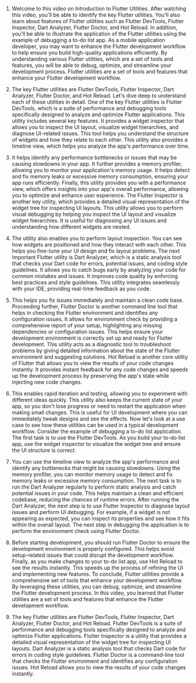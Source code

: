1. Welcome to this video on Introduction to Flutter Utilities. After watching this video, you'll be able to identify the key Flutter utilities. You'll also learn about features of Flutter utilities such as Flutter DevTools, Flutter Inspector, Dart Analyzer, Flutter Doctor, and Hot Reload. In addition, you'll be able to illustrate the application of the Flutter utilities using the example of debugging a to-do list app. As a mobile application developer, you may want to enhance the Flutter development workflow to help ensure you build high-quality applications efficiently. By understanding various Flutter utilities, which are a set of tools and features, you will be able to debug, optimize, and streamline your development process. Flutter utilities are a set of tools and features that enhance your Flutter development workflow. 

2. The key Flutter utilities are Flutter DevTools, Flutter Inspector, Dart Analyzer, Flutter Doctor, and Hot Reload. Let's dive deep to understand each of these utilities in detail. One of the key Flutter utilities is Flutter DevTools, which is a suite of performance and debugging tools specifically designed to analyze and optimize Flutter applications. This utility includes several key features. It provides a widget inspector that allows you to inspect the UI layout, visualize widget hierarchies, and diagnose UI-related issues. This tool helps you understand the structure of widgets and how they relate to each other. This utility also provides a timeline view, which helps you analyze the app's performance over time. 

3. It helps identify any performance bottlenecks or issues that may be causing slowdowns in your app. It further provides a memory profiler, allowing you to monitor your application's memory usage. It helps detect and fix memory leaks or excessive memory consumption, ensuring your app runs efficiently. Finally, this utility provides you with a performance view, which offers insights into your app's overall performance, allowing you to optimize and enhance user experience. The Flutter Inspector is another key utility, which provides a detailed visual representation of the widget tree for inspecting UI layouts. This utility allows you to perform visual debugging by helping you inspect the UI layout and visualize widget hierarchies. It is useful for diagnosing any UI issues and understanding how different widgets are nested. 

4. The utility also enables you to perform layout inspection. You can see how widgets are positioned and how they interact with each other. This helps you fine-tune your UI design and fix layout problems. The next important Flutter utility is Dart Analyzer, which is a static analysis tool that checks your Dart code for errors, potential issues, and coding style guidelines. It allows you to catch bugs early by analyzing your code for common mistakes and issues. It improves code quality by enforcing best practices and style guidelines. This utility integrates seamlessly with your IDE, providing real-time feedback as you code. 

5. This helps you fix issues immediately and maintain a clean code base. Proceeding further, Flutter Doctor is another command line tool that helps in checking the Flutter environment and identifies any configuration issues. It allows for environment check by providing a comprehensive report of your setup, highlighting any missing dependencies or configuration issues. This helps ensure your development environment is correctly set up and ready for Flutter development. This utility acts as a diagnostic tool to troubleshoot problems by giving detailed information about the state of the Flutter environment and suggesting solutions. Hot Reload is another core utility of Flutter that allows you to view the results of your code changes instantly. It provides instant feedback for any code changes and speeds up the development process by preserving the app's state while injecting new code changes. 

6. This enables rapid iteration and testing, allowing you to experiment with different ideas quickly. This utility also keeps the current state of your app, so you don't lose progress or need to restart the application when making small changes. This is useful for UI development where you can immediately tweak designs and see the effects. Now let's look at a use case to see how these utilities can be used in a typical development workflow. Consider the example of debugging a to-do list application. The first task is to use the Flutter DevTools. As you build your to-do list app, use the widget inspector to visualize the widget tree and ensure the UI structure is correct. 

7. You can use the timeline view to analyze the app's performance and identify any bottlenecks that might be causing slowdowns. Using the memory profiler, you can monitor memory usage to detect and fix memory leaks or excessive memory consumption. The next task is to run the Dart Analyzer regularly to perform static analysis and catch potential issues in your code. This helps maintain a clean and efficient codebase, reducing the chances of runtime errors. After running the Dart Analyzer, the next step is to use Flutter Inspector to diagnose layout issues and perform UI debugging. For example, if a widget is not appearing as expected, you can inspect its properties and see how it fits within the overall layout. The next step in debugging the application is to perform the environment check using Flutter Doctor. 

8. Before starting development, you should run Flutter Doctor to ensure the development environment is properly configured. This helps avoid setup-related issues that could disrupt the development workflow. Finally, as you make changes to your to-do list app, use Hot Reload to see the results instantly. This speeds up the process of refining the UI and implementing new features. To conclude, Flutter utilities provide a comprehensive set of tools that enhance your development workflow. By leveraging these utilities, you can debug, optimize, and streamline the Flutter development process. In this video, you learned that Flutter utilities are a set of tools and features that enhance the Flutter development workflow. 
9. The key Flutter utilities are Flutter DevTools, Flutter Inspector, Dart Analyzer, Flutter Doctor, and Hot Reload. Flutter DevTools is a suite of performance and debugging tools specifically designed to analyze and optimize Flutter applications. Flutter Inspector is a utility that provides a detailed visual representation of the widget tree for inspecting UI layouts. Dart Analyzer is a static analysis tool that checks Dart code for errors in coding style guidelines. Flutter Doctor is a command-line tool that checks the Flutter environment and identifies any configuration issues. Hot Reload allows you to view the results of your code changes instantly. 